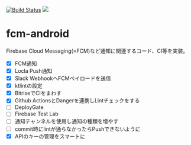 [![Build Status](https://app.bitrise.io/app/2cbe9beac1c1608b/status.svg?token=XC2UU4SVXH0riraHDOROvQ&branch=master)](https://app.bitrise.io/app/2cbe9beac1c1608b)
![](https://github.com/YusukeSuzuki1213/fcm-android/workflows/Run%20inspection%20on%20push/badge.svg)

# fcm-android
Firebase Cloud Messaging(=FCM)など通知に関連するコード、CI等を実装。
- [x] FCM通知
- [x] Locla Push通知
- [x] Slack WebhookへFCMペイロードを送信
- [x] ktlintの設定
- [x] BitriseでCIをまわす
- [x] Github ActionsとDangerを連携しLintチェックをする
- [ ] DeployGate
- [ ] Firebase Test Lab
- [ ] 通知チャンネルを使用し通知の種類を増やす
- [ ] commit時にlintが通らなかったらPushできないように
- [x] APIのキーの管理をスマートに

